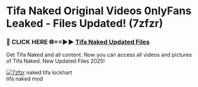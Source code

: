 # Tifa Naked Original Videos 0nlyFans Leaked - Files Updated! (7zfzr)

<h3>🔴 CLICK HERE 🌐==►► <a href="https://tinyurl.com/up5wt9bj" rel="nofollow">Tifa Naked Updated Files</a></h3>

Get Tifa Naked and all content. Now you can access all videos and pictures of Tifa Naked. New Updated Files 2025!

[![7zfzr](https://i.imgur.com/ABiUzMV.gif)](https://tinyurl.com/up5wt9bj)
naked tifa lockhart<br>
tifa naked mod